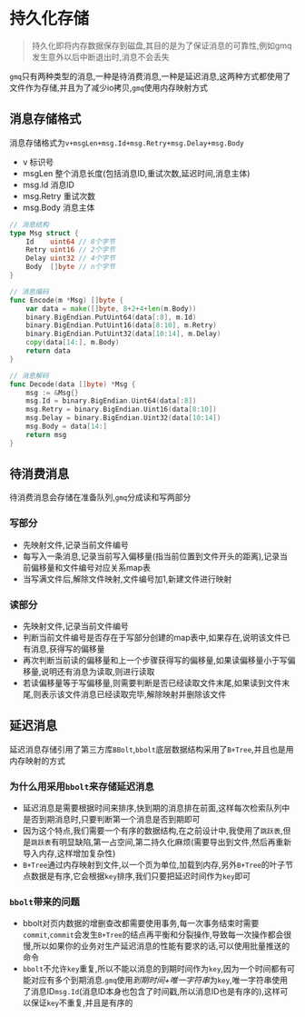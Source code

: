 # 持久化存储
> 持久化即将内存数据保存到磁盘,其目的是为了保证消息的可靠性,例如gmq发生意外以后中断退出时,消息不会丢失

`gmq`只有两种类型的消息,一种是待消费消息,一种是延迟消息,这两种方式都使用了文件作为存储,并且为了减少io拷贝,`gmq`使用内存映射方式

## 消息存储格式
消息存储格式为`v+msgLen+msg.Id+msg.Retry+msg.Delay+msg.Body`
- v 标识号
- msgLen 整个消息长度(包括消息ID,重试次数,延迟时间,消息主体)
- msg.Id 消息ID
- msg.Retry 重试次数
- msg.Body 消息主体
```go
// 消息结构
type Msg struct {
	Id    uint64 // 8个字节
	Retry uint16 // 2个字节
	Delay uint32 // 4个字节
	Body  []byte // n个字节
}

// 消息编码
func Encode(m *Msg) []byte {
	var data = make([]byte, 8+2+4+len(m.Body))
	binary.BigEndian.PutUint64(data[:8], m.Id)
	binary.BigEndian.PutUint16(data[8:10], m.Retry)
	binary.BigEndian.PutUint32(data[10:14], m.Delay)
	copy(data[14:], m.Body)
	return data
}

// 消息解码
func Decode(data []byte) *Msg {
	msg := &Msg{}
	msg.Id = binary.BigEndian.Uint64(data[:8])
	msg.Retry = binary.BigEndian.Uint16(data[8:10])
	msg.Delay = binary.BigEndian.Uint32(data[10:14])
	msg.Body = data[14:]
	return msg
}
```

## 待消费消息
待消费消息会存储在准备队列,`gmq`分成读和写两部分
### 写部分
- 先映射文件,记录当前文件编号
- 每写入一条消息,记录当前写入偏移量(指当前位置到文件开头的距离),记录当前偏移量和文件编号对应关系map表
- 当写满文件后,解除文件映射,文件编号加1,新建文件进行映射
### 读部分
- 先映射文件,记录当前文件编号
- 判断当前文件编号是否存在于写部分创建的map表中,如果存在,说明该文件已有消息,获得写的偏移量
- 再次判断当前读的偏移量和上一个步骤获得写的偏移量,如果读偏移量小于写偏移量,说明还有消息为读取,则进行读取
- 若读偏移量等于写偏移量,则需要判断是否已经读取文件末尾,如果读到文件末尾,则表示该文件消息已经读取完毕,解除映射并删除该文件

## 延迟消息
延迟消息存储引用了第三方库`BBolt`,`bbolt`底层数据结构采用了`B+Tree`,并且也是用内存映射的方式

### 为什么用采用`bbolt`来存储延迟消息
- 延迟消息是需要根据时间来排序,快到期的消息排在前面,这样每次检索队列中是否到期消息时,只要判断第一个消息是否到期即可
- 因为这个特点,我们需要一个有序的数据结构,在之前设计中,我使用了`跳跃表`,但是`跳跃表`有明显缺陷,第一占空间,第二持久化麻烦(需要导出到文件,然后再重新导入内存,这样增加复杂性)
- `B+Tree`通过内存映射到文件,以一个页为单位,加载到内存,另外`B+Tree`的叶子节点数据是有序,它会根据`key`排序,我们只要把延迟时间作为`key`即可

### `bbolt`带来的问题
- bbolt对页内数据的增删查改都需要使用事务,每一次事务结束时需要`commit`,`commit`会发生`B+Tree`的结点再平衡和分裂操作,导致每一次操作都会很慢,所以如果你的业务对生产延迟消息的性能有要求的话,可以使用批量推送的命令
- `bbolt`不允许`key`重复,所以不能以消息的到期时间作为`key`,因为一个时间都有可能对应有多个到期消息.`gmq`使用*到期时间+唯一字符串*为`key`,唯一字符串使用了消息ID`msg.Id`(消息ID本身也包含了时间戳,所以消息ID也是有序的),这样可以保证`key`不重复,并且是有序的

